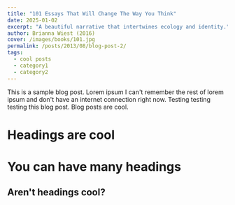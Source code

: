 ```yaml
---
title: "101 Essays That Will Change The Way You Think"
date: 2025-01-02
excerpt: "A beautiful narrative that intertwines ecology and identity."
author: Brianna Wiest (2016)
cover: /images/books/101.jpg
permalink: /posts/2013/08/blog-post-2/
tags:
  - cool posts
  - category1
  - category2
---
```


This is a sample blog post. Lorem ipsum I can't remember the rest of lorem ipsum and don't have an internet connection right now. Testing testing testing this blog post. Blog posts are cool.

Headings are cool
======

You can have many headings
======

Aren't headings cool?
------
